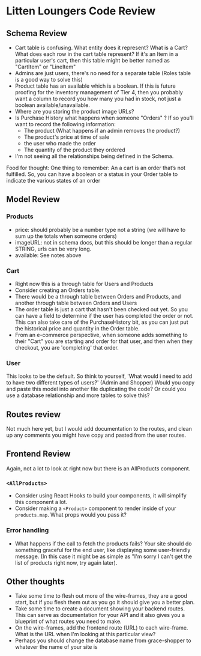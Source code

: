 # Litten Loungers Code Review

## Schema Review

- Cart table is confusing. What entity does it represent? What is a Cart? What does each row
  in the cart table represent? If it's an Item in a particular user's cart, then this table might be better named as "CartItem" or "LineItem"
- Admins are just users, there's no need for a separate table (Roles table is a good way to solve this)
- Product table has an available which is a boolean. If this is future proofing for the inventory management of Tier 4, then you probably want a column to record you how many you had in stock, not just a boolean available/unavailable.  
- Where are you storing the product image URLs?
- Is Purchase History what happens when someone "Orders" ? If so you'll want to record the following information:
  - The product (What happens if an admin removes the product?)
  - The product's price at time of sale
  - the user who made the order
  - The quantity of the product they ordered
- I'm not seeing all the relationships being defined in the Schema.

Food for thought:
  One thing to remember: An a cart is an order that’s not fulfilled. So, you can have a boolean or a status in your Order table to indicate the various states of an order

## Model Review

### Products

- price: should probably be a number type not a string (we will have to sum up the totals when someone orders)
- imageURL: not in schema docs, but this should be longer than a regular STRING, urls can be very long.
- available: See notes above

### Cart

- Right now this is a through table for Users and Products
- Consider creating an Orders table.
- There would be a through table between Orders and Products, and another through table between Orders and Users
- The order table is just a cart that hasn't been checked out yet. So you can have a field to determine if the user has completed the order or not. This can also take care of the PurchaseHistory bit, as you can just put the historical price and quantity in the Order table.
- From an e-commerce perspective, when someone adds something to their "Cart" you are starting and order for that user, and then when they checkout, you are 'completing' that order.

### User

This looks to be the default. So think to yourself, 'What would i need to add to have two different types of users?' (Admin and Shopper)  Would you copy and paste this model into another file duplicating the code?  Or could you use a database relationship and more tables to solve this?

## Routes review

Not much here yet, but I would add documentation to the routes, and clean up any comments
you might have copy and pasted from the user routes.

## Frontend Review

Again, not a lot to look at right now but there is an AllProducts component.

### `<AllProducts>`

- Consider using React Hooks to build your components, it will simplify this component a lot.
- Consider making a `<Product>` component to render inside of your `products.map`. What props would you pass it?

### Error handling

- What happens if the call to fetch the products fails? Your site should do something graceful for the end user, like displaying some user-friendly message. (In this case it might be as simple as "I'm sorry I can't get the list of products right now, try again later).

## Other thoughts

- Take some time to flesh out more of the wire-frames, they are a good start, but if you flesh them out as you go it should give you a better plan.
- Take some time to create a document showing your backend routes. This can serve as documentation for your API and it also gives you a blueprint of what routes you need to make.
- On the wire-frames, add the frontend route (URL) to each wire-frame. What is the URL when I'm looking at this particular view?
- Perhaps you should change the database name from grace-shopper to whatever the name of your site is